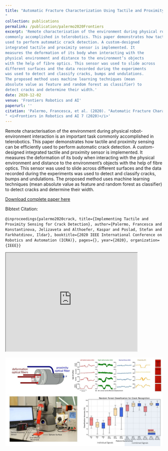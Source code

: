 ```yaml
---
title: "Automatic Fracture Characterization Using Tactile and Proximity Optical Sensing
"
collection: publications
permalink: /publication/palermo2020Frontiers
excerpt: 'Remote characterisation of the environment during physical robot-environment interaction is an important task
commonly accomplished in telerobotics. This paper demonstrates how tactile and proximity sensing can be efficiently
used to perform automatic crack detection. A custom-designed
integrated tactile and proximity sensor is implemented. It
measures the deformation of its body when interacting with the
physical environment and distance to the environment’s objects
with the help of fibre optics. This sensor was used to slide across
different surfaces and the data recorded during the experiments
was used to detect and classify cracks, bumps and undulations.
The proposed method uses machine learning techniques (mean
absolute value as feature and random forest as classifier) to
detect cracks and determine their width.'
date: 2020-12-02
venue: 'Frontiers Robotics and AI'
paperurl: ''
citation: 'Palermo, Francesca, et al. (2020). "Automatic Fracture Characterization Using Tactile and Proximity Optical Sensing
" <i>Frontiers in Robotics and AI 7 (2020)</i>'
---
```

Remote characterisation of the environment during physical robot-environment interaction is an important task
commonly accomplished in telerobotics. This paper demonstrates how tactile and proximity sensing can be efficiently
used to perform automatic crack detection. A custom-designed
integrated tactile and proximity sensor is implemented. It
measures the deformation of its body when interacting with the
physical environment and distance to the environment’s objects
with the help of fibre optics. This sensor was used to slide across
different surfaces and the data recorded during the experiments
was used to detect and classify cracks, bumps and undulations.
The proposed method uses machine learning techniques (mean
absolute value as feature and random forest as classifier) to
detect cracks and determine their width. 

[Download complete paper here](https://ras.papercept.net/proceedings/ICRA20/1561.pdf)

Bibtext Citation: 

`@inproceedings{palermo2020crack, title={Implementing Tactile and Proximity Sensing for Crack Detection}, author={Palermo, Francesca and Konstantinova, Jelizaveta and Althoefer, Kaspar and Poslad, Stefan and Farkhatdinov, Ildar}, booktitle={2020 IEEE International Conference on Robotics and Automation (ICRA)}, pages={}, year={2020}, organization={IEEE}}`


<iframe width="420" height="315"
src="https://www.youtube.com/embed/EMC9P016eao">
</iframe>

![icra Image](https://github.com/francescapalermo/francescapalermo.github.io/blob/master/_publications/crack_detection.jpg?raw=true)